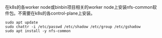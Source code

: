 在k8s的各worker node或binbin项目相关的worker node上安装nfs-common软件包。不需要在k8s的各control-plane上安装。
```
sudo apt update
sudo chattr -i /etc/passwd /etc/shadow /etc/group /etc/gshadow
sudo apt install -y nfs-common
```
